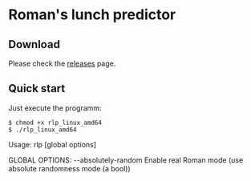 Roman's lunch predictor
=======================

Download
--------
Please check the [releases](https://github.com/asicore/romans-lunch-predictor/releases) page.

Quick start
-----------
Just execute the programm:
```
$ chmod +x rlp_linux_amd64
$ ./rlp_linux_amd64
```

Usage:
	rlp [global options]

GLOBAL OPTIONS:
	--absolutely-random	Enable real Roman mode (use absolute randomness mode (a bool))
